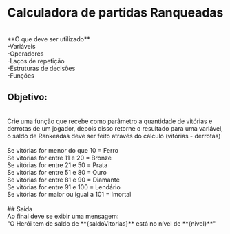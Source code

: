 # Calculadora de partidas Ranqueadas
<br>
**O que deve ser utilizado**<br>
-Variáveis<br>
-Operadores<br>
-Laços de repetição<br>
-Estruturas de decisões<br>
-Funções<br>

## Objetivo:
<br>
Crie uma função que recebe como parâmetro a quantidade de vitórias e derrotas de um jogador, depois disso retorne o resultado para uma variável, o saldo de Rankeadas deve ser feito através do cálculo (vitórias - derrotas)<br>
<br>
Se vitórias for menor do que 10 = Ferro<br>
Se vitórias for entre 11 e 20 = Bronze<br>
Se vitórias for entre 21 e 50 = Prata<br>
Se vitórias for entre 51 e 80 = Ouro<br>
Se vitórias for entre 81 e 90 = Diamante<br>
Se vitórias for entre 91 e 100 = Lendário<br>
Se vitórias for maior ou igual a 101 = Imortal<br>
<br>
## Saída
<br>
Ao final deve se exibir uma mensagem:
<br>
"O Herói tem de saldo de **{saldoVitorias}** está no nível de **{nivel}**"